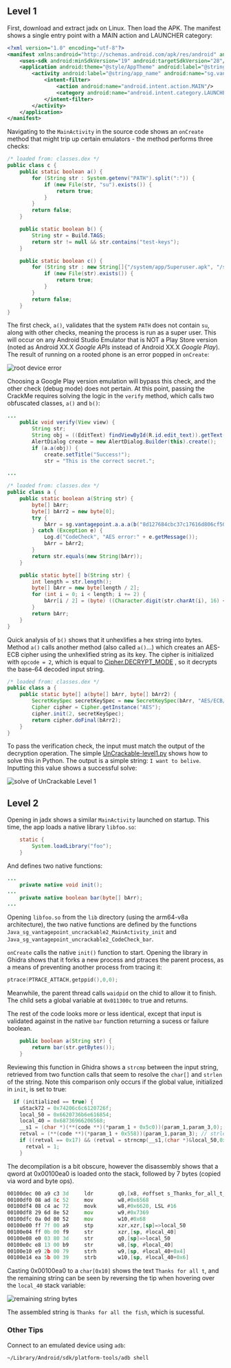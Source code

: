## Level 1

First, download and extract jadx on Linux. Then load the APK. The manifest shows
a single entry point with a MAIN action and LAUNCHER category:

```xml
<?xml version="1.0" encoding="utf-8"?>
<manifest xmlns:android="http://schemas.android.com/apk/res/android" android:versionCode="1" android:versionName="1.0" package="owasp.mstg.uncrackable1">
    <uses-sdk android:minSdkVersion="19" android:targetSdkVersion="28"/>
    <application android:theme="@style/AppTheme" android:label="@string/app_name" android:icon="@mipmap/ic_launcher" android:allowBackup="true">
        <activity android:label="@string/app_name" android:name="sg.vantagepoint.uncrackable1.MainActivity">
            <intent-filter>
                <action android:name="android.intent.action.MAIN"/>
                <category android:name="android.intent.category.LAUNCHER"/>
            </intent-filter>
        </activity>
    </application>
</manifest>
```

Navigating to the `MainActivity` in the source code shows an `onCreate` method
that might trip up certain emulators - the method performs three checks:

```java
/* loaded from: classes.dex */
public class c {
    public static boolean a() {
        for (String str : System.getenv("PATH").split(":")) {
            if (new File(str, "su").exists()) {
                return true;
            }
        }
        return false;
    }

    public static boolean b() {
        String str = Build.TAGS;
        return str != null && str.contains("test-keys");
    }

    public static boolean c() {
        for (String str : new String[]{"/system/app/Superuser.apk", "/system/xbin/daemonsu", "/system/etc/init.d/99SuperSUDaemon", "/system/bin/.ext/.su", "/system/etc/.has_su_daemon", "/system/etc/.installed_su_daemon", "/dev/com.koushikdutta.superuser.daemon/"}) {
            if (new File(str).exists()) {
                return true;
            }
        }
        return false;
    }
}
```

The first check, `a()`, validates that the system `PATH` does not contain `su`,
along with other checks,
meaning the process is run as a super user. This will occur on any Android
Studio Emulator that is NOT a Play Store version (noted as Android XX.X *Google
APIs* instead of Android XX.X *Google Play*). The result of running on a rooted
phone is an error popped in `onCreate`: 

![root device error](/images/root_emulation.png)

Choosing a Google Play version emulation will bypass this check, and the other
check (debug mode) does not pertain. At this point, passing the CrackMe requires
solving the logic in the `verify` method, which calls two obfuscated classes,
`a()` and `b()`:

```java
...
    public void verify(View view) {
        String str;
        String obj = ((EditText) findViewById(R.id.edit_text)).getText().toString();
        AlertDialog create = new AlertDialog.Builder(this).create();
        if (a.a(obj)) {
            create.setTitle("Success!");
            str = "This is the correct secret.";

...

/* loaded from: classes.dex */
public class a {
    public static boolean a(String str) {
        byte[] bArr;
        byte[] bArr2 = new byte[0];
        try {
            bArr = sg.vantagepoint.a.a.a(b("8d127684cbc37c17616d806cf50473cc"), Base64.decode("5UJiFctbmgbDoLXmpL12mkno8HT4Lv8dlat8FxR2GOc=", 0));
        } catch (Exception e) {
            Log.d("CodeCheck", "AES error:" + e.getMessage());
            bArr = bArr2;
        }
        return str.equals(new String(bArr));
    }

    public static byte[] b(String str) {
        int length = str.length();
        byte[] bArr = new byte[length / 2];
        for (int i = 0; i < length; i += 2) {
            bArr[i / 2] = (byte) ((Character.digit(str.charAt(i), 16) << 4) + Character.digit(str.charAt(i + 1), 16));
        }
        return bArr;
    }
}
```

Quick analysis of `b()` shows that it unhexlifies a hex string into bytes.
Method `a()` calls another method (also called `a()`...) which creates an
AES-ECB cipher using the unhexlified string as its key. The cipher is
initialized with `opcode = 2`, which is equal to 
[Cipher.DECRYPT_MODE](https://developer.android.com/reference/javax/crypto/Cipher#DECRYPT_MODE)
, so it decrypts the base-64 decoded input string.

```java
/* loaded from: classes.dex */
public class a {
    public static byte[] a(byte[] bArr, byte[] bArr2) {
        SecretKeySpec secretKeySpec = new SecretKeySpec(bArr, "AES/ECB/PKCS7Padding");
        Cipher cipher = Cipher.getInstance("AES");
        cipher.init(2, secretKeySpec);
        return cipher.doFinal(bArr2);
    }
}
```

To pass the verification check, the input must match the output of the
decryption operation. The simple
[UnCrackable-level1.py](/scripts/UnCrackable-level1.py) shows how to solve this
in Python. The output is a simple string: `I want to belive`. Inputting this
value shows a successful solve:

![solve of UnCrackable Level 1](/images/level1_solve.png)

## Level 2

Opening in jadx shows a similar `MainActivity` launched on startup. This time,
the app loads a native library `libfoo.so`:

```java
    static {
        System.loadLibrary("foo");
    }
```

And defines two native functions:

```java
...
    private native void init();
...
    private native boolean bar(byte[] bArr);
...
```

Opening `libfoo.so` from the `lib` directory (using the arm64-v8a architecture),
the two native functions are defined by the functions
`Java_sg_vantagepoint_uncrackable2_MainActivity_init` and
`Java_sg_vantagepoint_uncrackable2_CodeCheck_bar`.

`onCreate` calls the native `init()` function to start. Opening the library in
Ghidra shows that it forks a new process and ptraces the parent process, as a
means of preventing another process from tracing it:


```c
ptrace(PTRACE_ATTACH,getppid(),0,0);
```

Meanwhile, the parent thread calls `waidpid` on the chid to allow it to finish.
The child sets a global variable at `0x011300c` to true and returns.

The rest of the code looks more or less identical, except that input is
validated against in the native `bar` function returning a sucess or failure
boolean.

```java
    public boolean a(String str) {
        return bar(str.getBytes());
    }
```

Reviewing this function in Ghidra shows a `strcmp` between the input string,
retrieved from two function calls that seem to resolve the `char[]` and `strlen`
of the string. Note this comparison only occurs if the global value, initialized
in `init`, is set to true:

```c
  if (initialized == true) {
    uStack72 = 0x74206c6c6120726f;
    local_50 = 0x6620736b6e616854;
    local_40 = 0x68736966206568;
    __s1 = (char *)(**(code **)(*param_1 + 0x5c0))(param_1,param_3,0); // assemble char*
    retval = (**(code **)(*param_1 + 0x558))(param_1,param_3); // strlen
    if ((retval == 0x17) && (retval = strncmp(__s1,(char *)&local_50,0x17), retval == 0)) {
      retval = 1;
    }
```

The decompilation is a bit obscure, however the disassembly shows that a qword
at 0x00100ea0 is loaded onto the stack, followed by 7 bytes (copied via word and
byte ops). 

```asm
00100dec 00 a9 c3 3d     ldr        q0,[x8, #offset s_Thanks_for_all_t_00100ea0]     = "Thanks for all t"
00100df0 08 ad 8c 52     mov        w8,#0x6568
00100df4 08 c4 ac 72     movk       w8,#0x6620, LSL #16
00100df8 29 6d 8e 52     mov        w9,#0x7369
00100dfc 0a 0d 80 52     mov        w10,#0x68
00100e00 ff 7f 00 a9     stp        xzr,xzr,[sp]=>local_50
00100e04 ff 0b 00 f9     str        xzr,[sp, #local_40]
00100e08 e0 03 80 3d     str        q0,[sp]=>local_50
00100e0c e8 13 00 b9     str        w8,[sp, #local_40]
00100e10 e9 2b 00 79     strh       w9,[sp, #local_40+0x4]
00100e14 ea 5b 00 39     strb       w10,[sp, #local_40+0x6]
```
Casting 0x00100ea0 to a `char[0x10]` shows the text `Thanks for all
t`, and the remaining string can be seen by reversing the tip when hovering over
the `local_40` stack variable:

![remaining string bytes](/images/remaining_string.png)

The assembled string is `Thanks for all the fish`, which is sucessful.

### Other Tips

Connect to an emulated device using `adb`:

```zsh
~/Library/Android/sdk/platform-tools/adb shell
```
